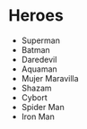 # Heroes

* Superman
* Batman
* Daredevil
* Aquaman
* Mujer Maravilla
* Shazam
* Cybort
* Spider Man
* Iron Man
